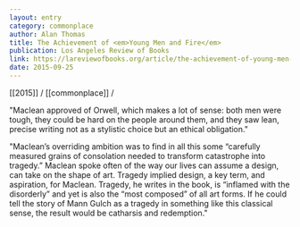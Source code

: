 ```yaml
---
layout: entry
category: commonplace
author: Alan Thomas
title: The Achievement of <em>Young Men and Fire</em>
publication: Los Angeles Review of Books
link: https://lareviewofbooks.org/article/the-achievement-of-young-men-and-fire/
date: 2015-09-25
---
```


[[2015]] / [[commonplace]] / 

"Maclean approved of Orwell, which makes a lot of sense: both men were tough, they could be hard on the people around them, and they saw lean, precise writing not as a stylistic choice but an ethical obligation."

"Maclean’s overriding ambition was to find in all this some “carefully measured grains of consolation needed to transform catastrophe into tragedy.” Maclean spoke often of the way our lives can assume a design, can take on the shape of art. Tragedy implied design, a key term, and aspiration, for Maclean. Tragedy, he writes in the book, is “inflamed with the disorderly” and yet is also the “most composed” of all art forms. If he could tell the story of Mann Gulch as a tragedy in something like this classical sense, the result would be catharsis and redemption."
